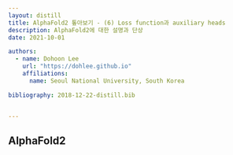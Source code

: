 ```yaml
---
layout: distill
title: AlphaFold2 톺아보기 - (6) Loss function과 auxiliary heads
description: AlphaFold2에 대한 설명과 단상
date: 2021-10-01

authors:
  - name: Dohoon Lee
    url: "https://dohlee.github.io"
    affiliations:
      name: Seoul National University, South Korea

bibliography: 2018-12-22-distill.bib


---
```


## AlphaFold2

